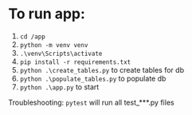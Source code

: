 # To run app:
1. `cd /app` 
2. `python -m venv venv`
3. `.\venv\Scripts\activate`
4. `pip install -r requirements.txt`
5. `python .\create_tables.py` to create tables for db
6. `python .\populate_tables.py` to populate db
7. `python .\app.py` to start 

Troubleshooting:
    `pytest` will run all test_***.py files
